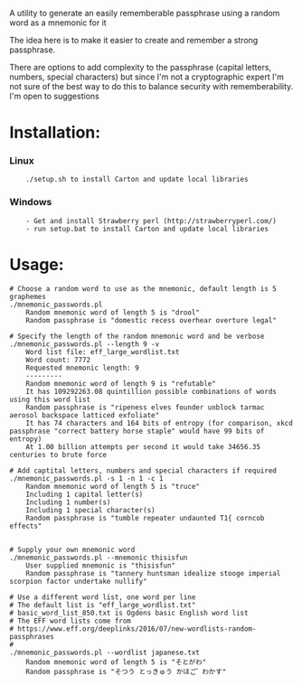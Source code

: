 A utility to generate an easily rememberable passphrase using a random word as a mnemonic for it

The idea here is to make it easier to create and remember a strong passphrase.

There are options to add complexity to the passphrase (capital letters, numbers, special characters)
but since I'm not a cryptographic expert I'm not sure of the best way to do this to balance security with rememberability.  I'm open to suggestions

# Installation:

### Linux
        ./setup.sh to install Carton and update local libraries
        
### Windows
        - Get and install Strawberry perl (http://strawberryperl.com/)
        - run setup.bat to install Carton and update local libraries

# Usage:

    # Choose a random word to use as the mnemonic, default length is 5 graphemes
    ./mnemonic_passwords.pl
        Random mnemonic word of length 5 is "drool"
        Random passphrase is "domestic recess overhear overture legal"

    # Specify the length of the random mnemonic word and be verbose
    ./mnemonic_passwords.pl --length 9 -v
        Word list file: eff_large_wordlist.txt
        Word count: 7772
        Requested mnemonic length: 9
        ---------
        Random mnemonic word of length 9 is "refutable"
        It has 109292263.08 quintillion possible combinations of words using this word list
        Random passphrase is "ripeness elves founder unblock tarmac aerosol backspace latticed exfoliate"
        It has 74 characters and 164 bits of entropy (for comparison, xkcd passphrase "correct battery horse staple" would have 99 bits of entropy)
        At 1.00 billion attempts per second it would take 34656.35 centuries to brute force
    
    # Add captital letters, numbers and special characters if required
    ./mnemonic_passwords.pl -s 1 -n 1 -c 1
        Random mnemonic word of length 5 is "truce"
        Including 1 capital letter(s)
        Including 1 number(s)
        Including 1 special character(s)
        Random passphrase is "tumble repeater undaunted T1{ corncob effects"


    # Supply your own mnemonic word
    ./mnemonic_passwords.pl --mnemonic thisisfun
        User supplied mnemonic is "thisisfun"
        Random passphrase is "tannery huntsman idealize stooge imperial scorpion factor undertake nullify"

    # Use a different word list, one word per line
    # The default list is "eff_large_wordlist.txt"
    # basic_word_list_850.txt is Ogdens basic English word list
    # The EFF word lists come from 
    # https://www.eff.org/deeplinks/2016/07/new-wordlists-random-passphrases
    #
    ./mnemonic_passwords.pl --wordlist japanese.txt
        Random mnemonic word of length 5 is "そとがわ"
        Random passphrase is "そつう とっきゅう かほご ゙ わかす"
